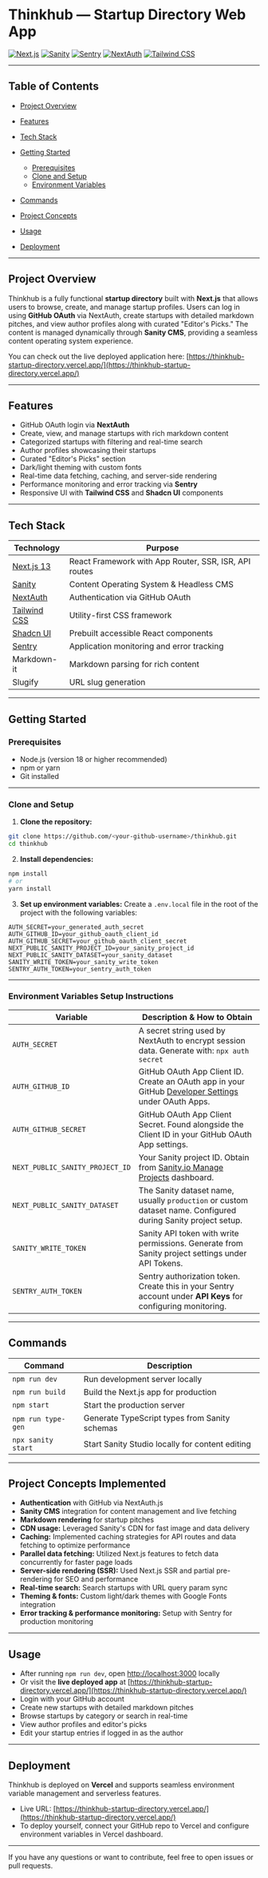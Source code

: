 # Thinkhub — Startup Directory Web App

[![Next.js](https://img.shields.io/badge/Next.js-13-blue)](https://nextjs.org/)
[![Sanity](https://img.shields.io/badge/Sanity-Content%20Platform-brightgreen)](https://www.sanity.io/)
[![Sentry](https://img.shields.io/badge/Sentry-Monitoring-orange)](https://sentry.io/welcome/)
[![NextAuth](https://img.shields.io/badge/NextAuth-Authentication-purple)](https://next-auth.js.org/)
[![Tailwind CSS](https://img.shields.io/badge/TailwindCSS-Utility%20First%20CSS-blueviolet)](https://tailwindcss.com/)

---

## Table of Contents

* [Project Overview](#project-overview)
* [Features](#features)
* [Tech Stack](#tech-stack)
* [Getting Started](#getting-started)

  * [Prerequisites](#prerequisites)
  * [Clone and Setup](#clone-and-setup)
  * [Environment Variables](#environment-variables)
* [Commands](#commands)
* [Project Concepts](#project-concepts)
* [Usage](#usage)
* [Deployment](#deployment)

---

## Project Overview

Thinkhub is a fully functional **startup directory** built with **Next.js** that allows users to browse, create, and manage startup profiles. Users can log in using **GitHub OAuth** via NextAuth, create startups with detailed markdown pitches, and view author profiles along with curated "Editor's Picks." The content is managed dynamically through **Sanity CMS**, providing a seamless content operating system experience.

You can check out the live deployed application here: [https://thinkhub-startup-directory.vercel.app/](https://thinkhub-startup-directory.vercel.app/)

---

## Features

* GitHub OAuth login via **NextAuth**
* Create, view, and manage startups with rich markdown content
* Categorized startups with filtering and real-time search
* Author profiles showcasing their startups
* Curated "Editor's Picks" section
* Dark/light theming with custom fonts
* Real-time data fetching, caching, and server-side rendering
* Performance monitoring and error tracking via **Sentry**
* Responsive UI with **Tailwind CSS** and **Shadcn UI** components

---

## Tech Stack

| Technology                               | Purpose                                               |
| ---------------------------------------- | ----------------------------------------------------- |
| [Next.js 13](https://nextjs.org/)        | React Framework with App Router, SSR, ISR, API routes |
| [Sanity](https://www.sanity.io/)         | Content Operating System & Headless CMS               |
| [NextAuth](https://next-auth.js.org/)    | Authentication via GitHub OAuth                       |
| [Tailwind CSS](https://tailwindcss.com/) | Utility-first CSS framework                           |
| [Shadcn UI](https://ui.shadcn.com/)      | Prebuilt accessible React components                  |
| [Sentry](https://sentry.io/)             | Application monitoring and error tracking             |
| Markdown-it                              | Markdown parsing for rich content                     |
| Slugify                                  | URL slug generation                                   |

---

## Getting Started

### Prerequisites

* Node.js (version 18 or higher recommended)
* npm or yarn
* Git installed

---

### Clone and Setup

1. **Clone the repository:**

```bash
git clone https://github.com/<your-github-username>/thinkhub.git
cd thinkhub
```

2. **Install dependencies:**

```bash
npm install
# or
yarn install
```

3. **Set up environment variables:**
   Create a `.env.local` file in the root of the project with the following variables:

```env
AUTH_SECRET=your_generated_auth_secret
AUTH_GITHUB_ID=your_github_oauth_client_id
AUTH_GITHUB_SECRET=your_github_oauth_client_secret
NEXT_PUBLIC_SANITY_PROJECT_ID=your_sanity_project_id
NEXT_PUBLIC_SANITY_DATASET=your_sanity_dataset
SANITY_WRITE_TOKEN=your_sanity_write_token
SENTRY_AUTH_TOKEN=your_sentry_auth_token
```

---

### Environment Variables Setup Instructions

| Variable                        | Description & How to Obtain                                                                                                                   |
| ------------------------------- | --------------------------------------------------------------------------------------------------------------------------------------------- |
| `AUTH_SECRET`                   | A secret string used by NextAuth to encrypt session data. Generate with: `npx auth secret`                                                    |
| `AUTH_GITHUB_ID`                | GitHub OAuth App Client ID. Create an OAuth app in your GitHub [Developer Settings](https://github.com/settings/developers) under OAuth Apps. |
| `AUTH_GITHUB_SECRET`            | GitHub OAuth App Client Secret. Found alongside the Client ID in your GitHub OAuth App settings.                                              |
| `NEXT_PUBLIC_SANITY_PROJECT_ID` | Your Sanity project ID. Obtain from [Sanity.io Manage Projects](https://www.sanity.io/manage) dashboard.                                      |
| `NEXT_PUBLIC_SANITY_DATASET`    | The Sanity dataset name, usually `production` or custom dataset name. Configured during Sanity project setup.                                 |
| `SANITY_WRITE_TOKEN`            | Sanity API token with write permissions. Generate from Sanity project settings under API Tokens.                                              |
| `SENTRY_AUTH_TOKEN`             | Sentry authorization token. Create this in your Sentry account under **API Keys** for configuring monitoring.                                 |

---

## Commands

| Command            | Description                                     |
| ------------------ | ----------------------------------------------- |
| `npm run dev`      | Run development server locally                  |
| `npm run build`    | Build the Next.js app for production            |
| `npm start`        | Start the production server                     |
| `npm run type-gen` | Generate TypeScript types from Sanity schemas   |
| `npx sanity start` | Start Sanity Studio locally for content editing |

---

## Project Concepts Implemented

* **Authentication** with GitHub via NextAuth.js
* **Sanity CMS** integration for content management and live fetching
* **Markdown rendering** for startup pitches
* **CDN usage:** Leveraged Sanity's CDN for fast image and data delivery
* **Caching:** Implemented caching strategies for API routes and data fetching to optimize performance
* **Parallel data fetching:** Utilized Next.js features to fetch data concurrently for faster page loads
* **Server-side rendering (SSR):** Used Next.js SSR and partial pre-rendering for SEO and performance
* **Real-time search:** Search startups with URL query param sync
* **Theming & fonts:** Custom light/dark themes with Google Fonts integration
* **Error tracking & performance monitoring:** Setup with Sentry for production monitoring

---

## Usage

* After running `npm run dev`, open [http://localhost:3000](http://localhost:3000) locally
* Or visit the **live deployed app** at [https://thinkhub-startup-directory.vercel.app/](https://thinkhub-startup-directory.vercel.app/)
* Login with your GitHub account
* Create new startups with detailed markdown pitches
* Browse startups by category or search in real-time
* View author profiles and editor's picks
* Edit your startup entries if logged in as the author

---

## Deployment

Thinkhub is deployed on **Vercel** and supports seamless environment variable management and serverless features.

* Live URL: [https://thinkhub-startup-directory.vercel.app/](https://thinkhub-startup-directory.vercel.app/)
* To deploy yourself, connect your GitHub repo to Vercel and configure environment variables in Vercel dashboard.

---

If you have any questions or want to contribute, feel free to open issues or pull requests.
